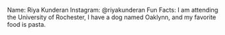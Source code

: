 Name: Riya Kunderan Instagram: @riyakunderan Fun Facts: I am attending the University of Rochester, I have a dog named Oaklynn, and my favorite food is pasta.

